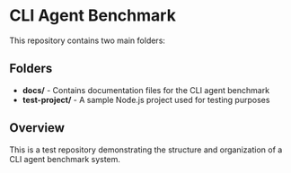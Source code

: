 # CLI Agent Benchmark

This repository contains two main folders:

## Folders

- **docs/** - Contains documentation files for the CLI agent benchmark
- **test-project/** - A sample Node.js project used for testing purposes

## Overview

This is a test repository demonstrating the structure and organization of a CLI agent benchmark system.